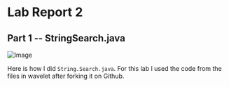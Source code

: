 # Lab Report 2

## Part 1 -- StringSearch.java

![Image](https://ichbinethan.github.io/cse15l-lab-reports/lab1/cse15Lab2stringSearch.png)

Here is how I did `String.Search.java`. For this lab I used the code from the files in wavelet after forking it on Github. 



